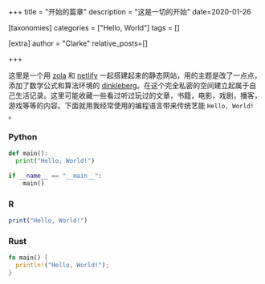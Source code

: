 +++
title = "开始的篇章"
description = "这是一切的开始"
date=2020-01-26

[taxonomies]
categories = ["Hello, World"]
tags = []

[extra]
author = "Clarke"
relative_posts=[]

+++

这里是一个用 [zola](https://www.getzola.org/) 和 [netlify](https://www.netlify.com/) 一起搭建起来的静态网站，用的主题是改了一点点，添加了数学公式和算法环境的  [dinkleberg](https://github.com/rust-br/dinkleberg)。在这个完全私密的空间建立起属于自己生活记录。这里可能收藏一些看过听过玩过的文章，书籍，电影，戏剧，播客，游戏等等的内容。下面就用我经常使用的编程语言带来传统艺能 `Hello, World!` 。

### Python

``` python
def main():
  print("Hello, World!")
 
if __name__ == "__main__":
    main()
```

### R

```R
print("Hello, World!")
```

### Rust

```rust
fn main() {
  println!("Hello, World!");
}
```
